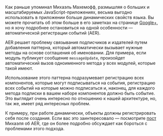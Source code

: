 <!-- ### Развитие идей медиатора: автоматическая регистрация событий -->

Как раньше упоминал Михаэль Махемофф, размышляя о больших и масштабируемых 
JavaScript-приложениях, весьма выгодно использовать в приложении больше динамических
свойств языка. Вы можете прочитать об этом больше в его заметках на странице
[Google+][12], но я хочу подробнее остановиться на одной особенности —
автоматической регистрации событий (AER).

AER решает проблему связывания подписчиков и издателей путем добавления паттерна,
который автоматически вызывает нужные методы на основе соглашения об именовании.
Для примера, если модуль публикует сообщение `messageUpdate`, произойдет
автоматический вызов одноименного метода у всех модулей, которые такой имеют.

Использование этого паттерна подразумевает регистрацию всех компонентов,
которые могут подписываться на события, регистрацию всех событий на которые
можно подписаться и, наконец, для каждого метода подписки в вашем наборе
компонентов должно быть событие. Это выглядит очень интересно по отношению
к нашей архитектуре, но, так же, имеет ряд интересных проблем.

К примеру, при работе динамически, объекты должны регистрировать себя после
создания. Если вас это заинтересовало — посмотрите [пост][13] Михаэля об AER,
где он более подробно обсуждает как бороться с проблемами этого подхода.

[12]: https://plus.google.com/106413090159067280619/posts/hDZkVrDXZR6
[13]: http://softwareas.com/automagic-event-registration

